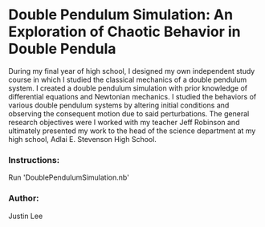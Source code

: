 Double Pendulum Simulation: An Exploration of Chaotic Behavior in Double Pendula
===
During my final year of high school, I designed my own independent study course in which I studied the classical mechanics of a double pendulum system. I created a double pendulum simulation with prior knowledge of differential equations and Newtonian mechanics. I studied the behaviors of various double pendulum systems by altering initial conditions and observing the consequent motion due to said perturbations. The general research objectives were I worked with my teacher Jeff Robinson and ultimately presented my work to the head of the science department at my high school, Adlai E. Stevenson High School. 

### Instructions: ###

Run 'DoublePendulumSimulation.nb'

### Author: ###
Justin Lee

